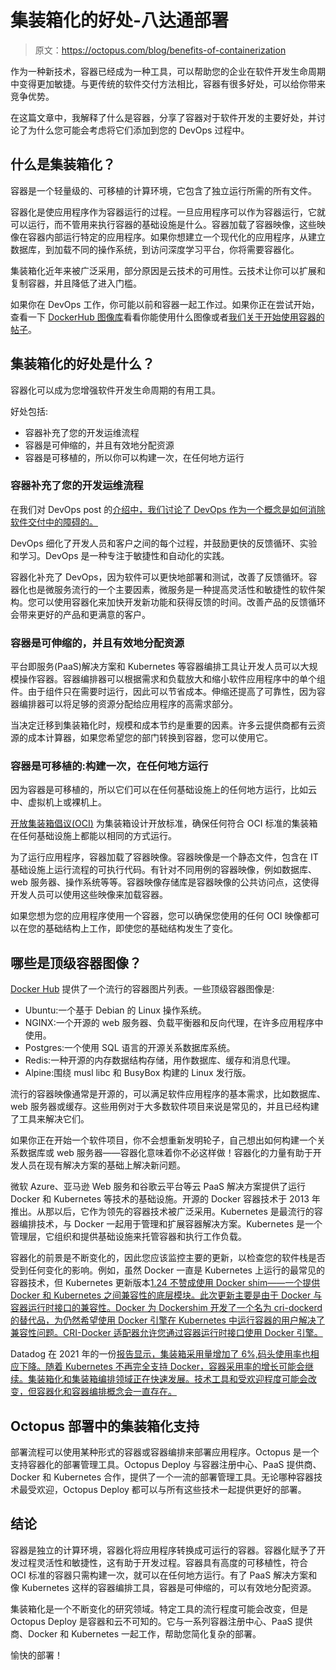 # 集装箱化的好处-八达通部署

> 原文：<https://octopus.com/blog/benefits-of-containerization>

作为一种新技术，容器已经成为一种工具，可以帮助您的企业在软件开发生命周期中变得更加敏捷。与更传统的软件交付方法相比，容器有很多好处，可以给你带来竞争优势。

在这篇文章中，我解释了什么是容器，分享了容器对于软件开发的主要好处，并讨论了为什么您可能会考虑将它们添加到您的 DevOps 过程中。

## 什么是集装箱化？

容器是一个轻量级的、可移植的计算环境，它包含了独立运行所需的所有文件。

容器化是使应用程序作为容器运行的过程。一旦应用程序可以作为容器运行，它就可以运行，而不管用来执行容器的基础设施是什么。容器加载了容器映像，这些映像在容器内部运行特定的应用程序。如果你想建立一个现代化的应用程序，从建立数据库，到加载不同的操作系统，到访问深度学习平台，你将需要容器化。

集装箱化近年来被广泛采用，部分原因是云技术的可用性。云技术让你可以扩展和复制容器，并且降低了进入门槛。

如果你在 DevOps 工作，你可能以前和容器一起工作过。如果你正在尝试开始，查看一下 [DockerHub 图像库](https://hub.docker.com/search?q=)看看你能使用什么图像或者[我们关于开始使用容器的帖子](https://octopus.com/blog/get-started-containers)。

## 集装箱化的好处是什么？

容器化可以成为您增强软件开发生命周期的有用工具。

好处包括:

*   容器补充了您的开发运维流程
*   容器是可伸缩的，并且有效地分配资源
*   容器是可移植的，所以你可以构建一次，在任何地方运行

### 容器补充了您的开发运维流程

在我们对 DevOps post 的[介绍中，我们讨论了 DevOps 作为一个概念是如何消除软件交付中的障碍的。](https://octopus.com/blog/introduction-to-devops)

DevOps 细化了开发人员和客户之间的每个过程，并鼓励更快的反馈循环、实验和学习。DevOps 是一种专注于敏捷性和自动化的实践。

容器化补充了 DevOps，因为软件可以更快地部署和测试，改善了反馈循环。容器化也是微服务流行的一个主要因素，微服务是一种提高灵活性和敏捷性的软件架构。您可以使用容器化来加快开发新功能和获得反馈的时间。改善产品的反馈循环会带来更好的产品和更满意的客户。

### 容器是可伸缩的，并且有效地分配资源

平台即服务(PaaS)解决方案和 Kubernetes 等容器编排工具让开发人员可以大规模操作容器。容器编排器可以根据需求和负载放大和缩小软件应用程序中的单个组件。由于组件只在需要时运行，因此可以节省成本。伸缩还提高了可靠性，因为容器编排器可以将足够的资源分配给应用程序的高需求部分。

当决定迁移到集装箱化时，规模和成本节约是重要的因素。许多云提供商都有云资源的成本计算器，如果您希望您的部门转换到容器，您可以使用它。

### 容器是可移植的:构建一次，在任何地方运行

因为容器是可移植的，所以它们可以在任何基础设施上的任何地方运行，比如云中、虚拟机上或裸机上。

[开放集装箱倡议(OCI)](https://opencontainers.org/) 为集装箱设计开放标准，确保任何符合 OCI 标准的集装箱在任何基础设施上都能以相同的方式运行。

为了运行应用程序，容器加载了容器映像。容器映像是一个静态文件，包含在 IT 基础设施上运行流程的可执行代码。有针对不同用例的容器映像，例如数据库、web 服务器、操作系统等等。容器映像存储库是容器映像的公共访问点，这使得开发人员可以使用这些映像来加载容器。

如果您想为您的应用程序使用一个容器，您可以确保您使用的任何 OCI 映像都可以在您的基础结构上工作，即使您的基础结构发生了变化。

## 哪些是顶级容器图像？

[Docker Hub](https://hub.docker.com/search?q=&type=image) 提供了一个流行的容器图片列表。一些顶级容器图像是:

*   Ubuntu:一个基于 Debian 的 Linux 操作系统。
*   NGINX:一个开源的 web 服务器、负载平衡器和反向代理，在许多应用程序中使用。
*   Postgres:一个使用 SQL 语言的开源关系数据库系统。
*   Redis:一种开源的内存数据结构存储，用作数据库、缓存和消息代理。
*   Alpine:围绕 musl libc 和 BusyBox 构建的 Linux 发行版。

流行的容器映像通常是开源的，可以满足软件应用程序的基本需求，比如数据库、web 服务器或缓存。这些用例对于大多数软件项目来说是常见的，并且已经构建了工具来解决它们。

如果你正在开始一个软件项目，你不会想重新发明轮子，自己想出如何构建一个关系数据库或 web 服务器——容器化意味着你不必这样做！容器化的力量有助于开发人员在现有解决方案的基础上解决新问题。

微软 Azure、亚马逊 Web 服务和谷歌云平台等云 PaaS 解决方案提供了运行 Docker 和 Kubernetes 等技术的基础设施。开源的 Docker 容器技术于 2013 年推出。从那以后，它作为领先的容器技术被广泛采用。Kubernetes 是最流行的容器编排技术，与 Docker 一起用于管理和扩展容器解决方案。Kubernetes 是一个管理层，它组织和提供基础设施来托管容器和执行工作负载。

容器化的前景是不断变化的，因此您应该监控主要的更新，以检查您的软件栈是否受到任何变化的影响。例如，虽然 Docker 一直是 Kubernetes 上运行的最常见的容器技术，但 Kubernetes 更新版本[1.24 不赞成使用 Docker shim——一个提供 Docker 和 Kubernetes 之间兼容性的底层模块。此次更新主要是由于 Docker 与容器运行时接口的兼容性。Docker 为 Dockershim 开发了一个名为 cri-dockerd 的替代品，为仍然希望使用 Docker 引擎在 Kubernetes 中运行容器的用户解决了兼容性问题。CRI-Docker 适配器允许您通过容器运行时接口使用 Docker 引擎。](https://kubernetes.io/blog/2022/03/31/ready-for-dockershim-removal/)

Datadog 在 2021 年的一份[报告显示，集装箱采用量增加了 6%,码头使用率也相应下降。随着 Kubernetes 不再完全支持 Docker，容器采用率的增长可能会继续。集装箱化和集装箱编排领域正在快速发展。技术工具和受欢迎程度可能会改变，但容器化和容器编排概念会一直存在。](https://www.datadoghq.com/container-report/)

## Octopus 部署中的集装箱化支持

部署流程可以使用某种形式的容器或容器编排来部署应用程序。Octopus 是一个支持容器化的部署管理工具。Octopus Deploy 与容器注册中心、PaaS 提供商、Docker 和 Kubernetes 合作，提供了一个一流的部署管理工具。无论哪种容器技术最受欢迎，Octopus Deploy 都可以与所有这些技术一起提供更好的部署。

## 结论

容器是独立的计算环境，容器化将应用程序转换成可运行的容器。容器化赋予了开发过程灵活性和敏捷性，这有助于开发过程。容器具有高度的可移植性，符合 OCI 标准的容器只需构建一次，就可以在任何地方运行。有了 PaaS 解决方案和像 Kubernetes 这样的容器编排工具，容器是可伸缩的，可以有效地分配资源。

集装箱化是一个不断变化的研究领域。特定工具的流行程度可能会改变，但是 Octopus Deploy 是容器和云不可知的。它与一系列容器注册中心、PaaS 提供商、Docker 和 Kubernetes 一起工作，帮助您简化复杂的部署。

愉快的部署！